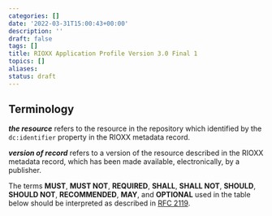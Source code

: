 ```yaml
---
categories: []
date: '2022-03-31T15:00:43+00:00'
description: ''
draft: false
tags: []
title: RIOXX Application Profile Version 3.0 Final 1
topics: []
aliases:
status: draft
---
```


## Terminology

***the resource*** refers to the resource in the repository which identified by the `dc:identifier` property in the RIOXX metadata record.

***version of record*** refers to a version of the resource described in the RIOXX metadata record, which has been made available, electronically, by a publisher.

The terms **MUST**, **MUST NOT**, **REQUIRED**, **SHALL**, **SHALL NOT**, **SHOULD**, **SHOULD NOT**, **RECOMMENDED**, **MAY**, and **OPTIONAL** used in the table below should be interpreted as described in [RFC 2119](http://www.ietf.org/rfc/rfc2119.txt).
